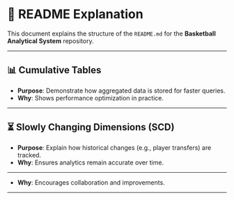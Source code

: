 # 📖 README Explanation

This document explains the structure of the `README.md` for the **Basketball Analytical System** repository.  

---

## 📊 Cumulative Tables
- **Purpose**: Demonstrate how aggregated data is stored for faster queries.  
- **Why**: Shows performance optimization in practice.  

---

## ⏳ Slowly Changing Dimensions (SCD)
- **Purpose**: Explain how historical changes (e.g., player transfers) are tracked.  
- **Why**: Ensures analytics remain accurate over time.  

---
- **Why**: Encourages collaboration and improvements.  

----

